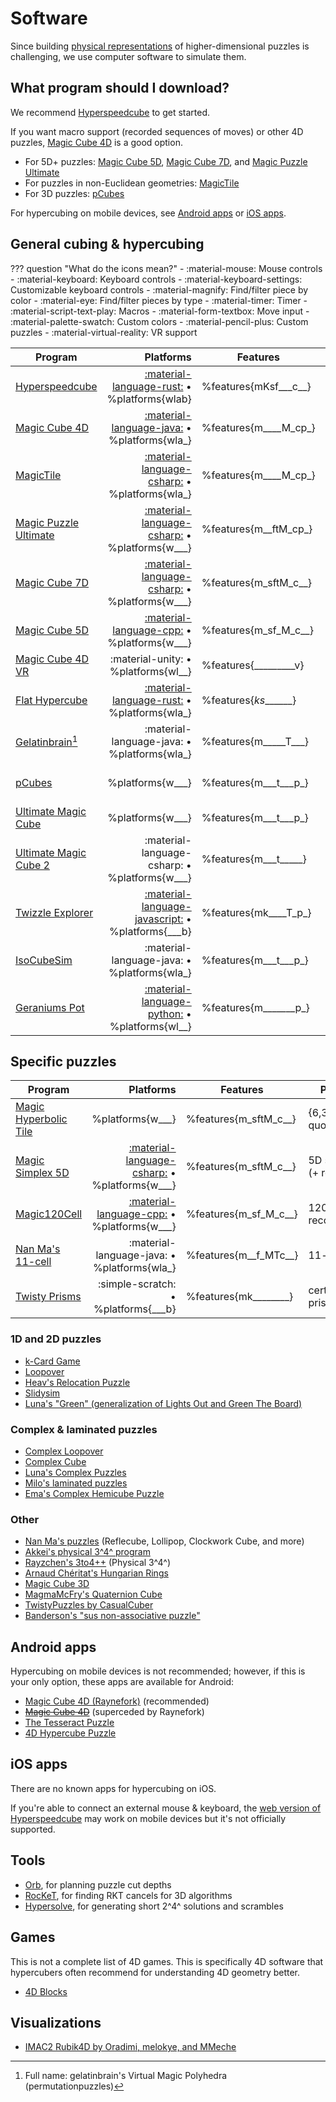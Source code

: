 # Software

Since building [physical representations](/puzzles/physical/index.md) of higher-dimensional puzzles is challenging, we use computer software to simulate them.

## What program should I download?

We recommend [Hyperspeedcube][hsc] to get started.

If you want macro support (recorded sequences of moves) or other 4D puzzles, [Magic Cube 4D][mc4d] is a good option.

- For 5D+ puzzles: [Magic Cube 5D][mc5d], [Magic Cube 7D][mc7d], and [Magic Puzzle Ultimate][mpu]
- For puzzles in non-Euclidean geometries: [MagicTile][mt]
- For 3D puzzles: [pCubes][pcubes]

For hypercubing on mobile devices, see [Android apps](#android-apps) or [iOS apps](#ios-apps).

## General cubing & hypercubing

<!-- %features{mksftMTcpv} -->
<!-- %platforms{wlab} -->

??? question "What do the icons mean?"
    - :material-mouse: Mouse controls
    - :material-keyboard: Keyboard controls
    - :material-keyboard-settings: Customizable keyboard controls
    - :material-magnify: Find/filter piece by color
    - :material-eye: Find/filter pieces by type
    - :material-timer: Timer
    - :material-script-text-play: Macros
    - :material-form-textbox: Move input
    - :material-palette-swatch: Custom colors
    - :material-pencil-plus: Custom puzzles
    - :material-virtual-reality: VR support

| Program                                     |                                                        Platforms | Features              | Puzzles                 |
| ------------------------------------------- | ---------------------------------------------------------------: | --------------------- | ----------------------- |
| [Hyperspeedcube][hsc]                       |           [:material-language-rust:][hsc-src] • %platforms{wlab} | %features{mKsf___c__} | {1-9}^{3-4}^            |
| [Magic Cube 4D][mc4d]                       |          [:material-language-java:][mc4d-src] • %platforms{wla_} | %features{m____M_cp_} | 4D via Schläfli symbol  |
| [MagicTile][mt]                             |          [:material-language-csharp:][mt-src] • %platforms{wla_} | %features{m____M_cp_} | 2D tilings              |
| [Magic Puzzle Ultimate][mpu]                |         [:material-language-csharp:][mpu-src] • %platforms{w___} | %features{m__ftM_cp_} | 3D+ doctrinaire         |
| [Magic Cube 7D][mc7d]                       |        [:material-language-csharp:][mc7d-src] • %platforms{w___} | %features{m_sftM_c__} | {3-5}^{4-7}^            |
| [Magic Cube 5D][mc5d]                       |           [:material-language-cpp:][mc5d-src] • %platforms{w___} | %features{m_sf_M_c__} | {2-7}^5^                |
| [Magic Cube 4D VR][mc4d-vr]                 |                              :material-unity: • %platforms{wl__} | %features{_________v} | 3^4^                    |
| [Flat Hypercube][flat]                      |          [:material-language-rust:][flat-src] • %platforms{wla_} | %features{_ks_______} | {1-19}^{1-10}^          |
| [Gelatinbrain][gelatinbrain][^gelatinbrain] |                      :material-language-java: • %platforms{wla_} | %features{m_____T___} | many cursed things      |
| [pCubes][pCubes]                            |                                                 %platforms{w___} | %features{m___t___p_} | nearly every 3D puzzle  |
| [Ultimate Magic Cube][umc]                  |                                                 %platforms{w___} | %features{m___t___p_} | platonic 3D             |
| [Ultimate Magic Cube 2][umc]                |                    :material-language-csharp: • %platforms{w___} | %features{m___t_____} | platonic + misc 3D      |
| [Twizzle Explorer][twizzle]                 | [:material-language-javascript:][twizzle-src] • %platforms{___b} | %features{mk____T_p_} | many 3D puzzles         |
| [IsoCubeSim][ics]                           |                      :material-language-java: • %platforms{wla_} | %features{m___t___p_} | AxBxC, N-layer megaminx |
| [Geraniums Pot][gpot]                       |        [:material-language-python:][gpot-src] • %platforms{wl__} | %features{m_______p_} | rotating-circle puzzles |

[hsc]: /software/hyperspeedcube.md
[hsc-src]: https://github.com/HactarCE/Hyperspeedcube
[mc4d]: /software/magiccube4d.md
[mc4d-src]: https://github.com/cutelyaware/magiccube4d
[mt]: http://roice3.org/magictile/
[mt-src]: https://github.com/roice3/MagicTile
[mpu]: /software/magicpuzzleultimate.md
[mpu-src]: https://github.com/cutelyaware/MPUlt
[mc5d]: http://www.gravitation3d.com/magiccube5d/
[mc5d-src]: https://github.com/roice3/MagicCube5D
[mc7d]: https://superliminal.com/andrey/mc7d/
[mc7d-src]: https://superliminal.com/andrey/mc7d/MC7D-src-orig.zip
[mc4d-vr]: https://store.steampowered.com/app/2413000/Magic_Cube_4D_VR/
[flat]: https://github.com/milojacquet/flat-hypercube
[flat-src]: https://github.com/milojacquet/flat-hypercube
[gelatinbrain]: https://github.com/Hypercubers/gelatinbrain/
[pCubes]: https://twistypuzzles.com/forum/viewtopic.php?t=27054
[umc]: http://www.ultimatemagiccube.com/
[twizzle]: https://alpha.twizzle.net/explore/
[twizzle-src]: https://github.com/cubing/cubing.js
[ics]: https://mzrg.com/rubik/iso/
[gpot]: https://github.com/grigorusha/GeraniumsPot/
[gpot-src]: https://github.com/grigorusha/GeraniumsPot/

[^gelatinbrain]: Full name: gelatinbrain's Virtual Magic Polyhedra (permutationpuzzles)

## Specific puzzles

| Program                                     |                                                 Platforms | Features              | Puzzle                   |
| ------------------------------------------- | --------------------------------------------------------: | --------------------- | ------------------------ |
| [Magic Hyperbolic Tile][mht633]             |                                          %platforms{w___} | %features{m_sftM_c__} | {6,3,3} (7 quotients)    |
| [Magic Simplex 5D][ms5d]                    | [:material-language-csharp:][ms5d-src] • %platforms{w___} | %features{m_sftM_c__} | 5D simplex (+ recuts)    |
| [Magic120Cell][m120c]                       |   [:material-language-cpp:][m120c-src] • %platforms{w___} | %features{m_sf_M_c__} | 120-cell (+ recolorings) |
| [Nan Ma's 11-cell][11cell]                  |               :material-language-java: • %platforms{wla_} | %features{m__f_MTc__} | 11-cell                  |
| [Twisty Prisms][twisty-prisms]              |                       :simple-scratch: • %platforms{___b} | %features{mk________} | certain 3D prisms        |

[ms5d]: https://superliminal.com/andrey/ms5d/
[ms5d-src]: https://superliminal.com/andrey/ms5d/Simplex5dSrc.zip
[m120c]: http://www.gravitation3d.com/magic120cell/
[m120c-src]: https://github.com/roice3/Magic120Cell
[11cell]: https://superliminal.com/cube/ElevenCell.jar
[mht633]: https://superliminal.com/andrey/mht633/
[twisty-prisms]: https://staff.fim.uni-passau.de/kreuzer/TP/TwistyPrisms.html

### 1D and 2D puzzles

- [k-Card Game](https://masonhorne.github.io/k-Card-Game/)
- [Loopover](https://loopover.xyz/)
- [Heav's Relocation Puzzle](https://github.com/heav-4/relocation)
- [Slidysim](https://www.slidysim.com/)
- [Luna's "Green" (generalization of Lights Out and Green The Board)](https://github.com/Sonicpineapple/Green)

### Complex & laminated puzzles

- [Complex Loopover](https://milojacquet.com/loopover/complex)
- [Complex Cube](https://twistypuzzles.com/forum/viewtopic.php?f=1&t=22353)
- [Luna's Complex Puzzles](https://sonicpineapple.github.io/Complex-Puzzles/Complex.html)
- [Milo's laminated puzzles](https://github.com/milojacquet/laminated)
- [Ema's Complex Hemicube Puzzle](https://github.com/OneTrickPoro/Complex-Hemicube-Puzzle)

### Other

- [Nan Ma's puzzles](https://www.nan.ma/) (Reflecube, Lollipop, Clockwork Cube, and more)
- [Akkei's physical 3^4^ program][akkei-phys]
- [Rayzchen's 3to4++](https://github.com/rayzchen/3to4pp) (Physical 3^4^)
- [Arnaud Chéritat's Hungarian Rings](https://www.math.univ-toulouse.fr/~cheritat/AppletsDivers/AnneauxHongrois/)
- [Magic Cube 3D](https://github.com/rzhao271/MC3D/releases/latest/)
- [MagmaMcFry's Quaternion Cube](https://magmamcfry.github.io/QuaternionCube/)
- [TwistyPuzzles by CasualCuber](https://casualcuber.bitbucket.io/)
- [Banderson's "sus non-associative puzzle"](https://github.com/lopidoff/sus-non-ass-puzzle-family)

[akkei-phys]: https://drive.google.com/drive/folders/1xBEKkGYIFKSAcIgJjPCIx_W0vdJawuZ0

## Android apps

Hypercubing on mobile devices is not recommended; however, if this is your only option, these apps are available for Android:

- [Magic Cube 4D (Raynefork)](https://play.google.com/store/apps/details?id=me.rayzz.magiccube4d) (recommended)
- <strike>[Magic Cube 4D](https://play.google.com/store/apps/details?id=com.superliminal.magiccube4d)</strike> (superceded by Raynefork)
- [The Tesseract Puzzle](https://play.google.com/store/apps/details?id=com.MadMagics.OpenGL_Shaders)
- [4D Hypercube Puzzle](https://play.google.com/store/apps/details?id=com.tesseract_game&hl=en_US&gl=US)

## iOS apps

There are no known apps for hypercubing on iOS.

If you're able to connect an external mouse & keyboard, the [web version of Hyperspeedcube][hsc-web] may work on mobile devices but it's not officially supported.

[hsc-web]: https://hypercubing.xyz/hyperspeedcube/

## Tools

- [Orb](https://milojacquet.com/twisty/orb), for planning puzzle cut depths
- [RocKeT](https://github.com/HactarCE/rocket), for finding RKT cancels for 3D algorithms
- [Hypersolve](https://github.com/ajtaurence/Hypersolve), for generating short 2^4^ solutions and scrambles

## Games

This is not a complete list of 4D games. This is specifically 4D software that hypercubers often recommend for understanding 4D geometry better.

- [4D Blocks](https://www.urticator.net/blocks/)

## Visualizations

- [IMAC2 Rubik4D by Oradimi, melokye, and MMeche](https://github.com/melokye/IMAC2_Rubik4D)
